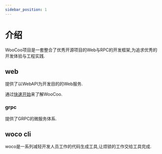 ```yaml
---
sidebar_position: 1
---
```


# 介绍

WooCoo项目是一套整合了优秀开源项目的Web与RPC的开发框架,为追求优秀的开发体验与工程实践.

## web

提供了以WebAPI为开发目的的Web服务.

通过[快速开始](quickstart)来了解WooCoo.

### grpc

提供了GRPC的微服务体系.

## woco cli

woco是一系列减轻开发人员工作的代码生成工具,让烦锁的工作交给工具完成.